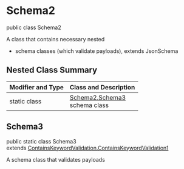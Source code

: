 # Schema2
public class Schema2

A class that contains necessary nested
- schema classes (which validate payloads), extends JsonSchema

## Nested Class Summary
| Modifier and Type | Class and Description |
| ----------------- | ---------------------- |
| static class | [Schema2.Schema3](#schema3)<br> schema class |

## Schema3
public static class Schema3<br>
extends [ContainsKeywordValidation.ContainsKeywordValidation1](../../../../../../components/schemas/ContainsKeywordValidation.md#containskeywordvalidation1)

A schema class that validates payloads
